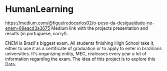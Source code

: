 # HumanLearning

https://medium.com/@figueiredocarlos02/o-peso-da-desigualdade-no-enem-69eacd3a3675
Medium link with the projects presentation and results (in portuguese, sorry!).

ENEM is Brazil's biggest exam. All students finishing High School take it, either to use it as a certificate of graduation or to apply to enter in brazilians universities.
It's organizing entity, MEC, realeases every year a lot of information regarding the exam.
The idea of this project is to explore this Data.
